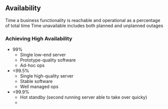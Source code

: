 ## Availability
Time a business functionality is reachable and operational as a percentage of total time
Time unavailable includes both planned and unplanned outages

### Achieving High Availability
- 99%
	- Single low-end server
	- Prototype-quality software
	- Ad-hoc ops
- <99.5%
	- Single high-quality server
	- Stable software
	- Well managed ops
- <99.9%
	- Hot standby (second running server able to take over quicky)
	- 